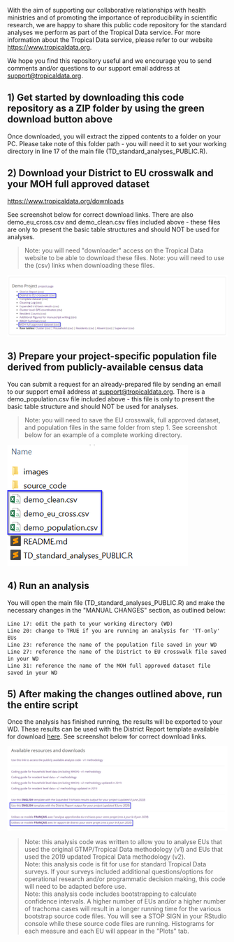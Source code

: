 With the aim of supporting our collaborative relationships with health ministries and of promoting the importance of reproducibility in scientific research, we are happy to share this public code repository for the standard analyses we perform as part of the Tropical Data service. For more information about the Tropical Data service, please refer to our website https://www.tropicaldata.org.

We hope you find this repository useful and we encourage you to send comments and/or questions to our support email address at support@tropicaldata.org. 

## 1) Get started by downloading this code repository as a ZIP folder by using the green download button above

Once downloaded, you will extract the zipped contents to a folder on your PC. Please take note of this folder path - you will need it to set your working directory in line 17 of the main file (TD_standard_analyses_PUBLIC.R). 

## 2) Download your District to EU crosswalk and your MOH full approved dataset

https://www.tropicaldata.org/downloads

See screenshot below for correct download links. There are also demo_eu_cross.csv and demo_clean.csv files included above - these files are only to present the basic table structures and should NOT be used for analyses.

> Note: you will need "downloader" access on the Tropical Data website to be able to download these files. 
> Note: you will need to use the (csv) links when downloading these files. 

![Tropical Data Downloads module](/images/GitHub_Downloads_screenshot.png)

## 3) Prepare your project-specific population file derived from publicly-available census data

You can submit a request for an already-prepared file by sending an email to our support email address at support@tropicaldata.org. There is a demo_population.csv file included above - this file is only to present the basic table structure and should NOT be used for analyses.

> Note: you will need to save the EU crosswalk, full approved dataset, and population files in the same folder from step 1. See screenshot below for an example of a complete working directory.  

![Tropical Data Downloads module](/images/GitHub_WD_screenshot.png)

## 4) Run an analysis 

You will open the main file (TD_standard_analyses_PUBLIC.R) and make the necessary changes in the "MANUAL CHANGES" section, as outlined below: 

```
Line 17: edit the path to your working directory (WD)
Line 20: change to TRUE if you are running an analysis for 'TT-only' EUs
Line 23: reference the name of the population file saved in your WD
Line 27: reference the name of the District to EU crosswalk file saved in your WD
Line 31: reference the name of the MOH full approved dataset file saved in your WD
```

## 5) After making the changes outlined above, run the entire script

Once the analysis has finished running, the results will be exported to your WD. These results can be used with the District Report template available for download [here](https://www.tropicaldata.org/downloads). See screenshot below for correct download links. 

![Tropical Data Downloads module](/images/GitHub_Templates_screenshot.png)

> Note: this analysis code was written to allow you to analyse EUs that used the original GTMP/Tropical Data methodology (v1) and EUs that used the 2019 updated Tropical Data methodology (v2).    
> Note: this analysis code is fit for use for standard Tropical Data surveys. If your surveys included additional questions/options for operational research and/or programmatic decision making, this code will need to be adapted before use.    
> Note: this analysis code includes bootstrapping to calculate confidence intervals. A higher number of EUs and/or a higher number of trachoma cases will result in a longer running time for the various bootstrap source code files. You will see a STOP SIGN in your RStudio console while these source code files are running. Histograms for each measure and each EU will appear in the "Plots" tab. 
